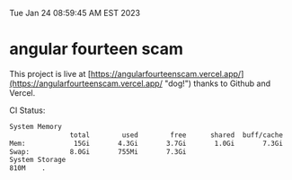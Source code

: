 Tue Jan 24 08:59:45 AM EST 2023

# angular fourteen scam


This project is live at [https://angularfourteenscam.vercel.app/](https://angularfourteenscam.vercel.app/ "dog!") thanks to Github and Vercel.

CI Status: 

```bash
System Memory
               total        used        free      shared  buff/cache   available
Mem:            15Gi       4.3Gi       3.7Gi       1.0Gi       7.3Gi       9.6Gi
Swap:          8.0Gi       755Mi       7.3Gi
System Storage
810M	.
